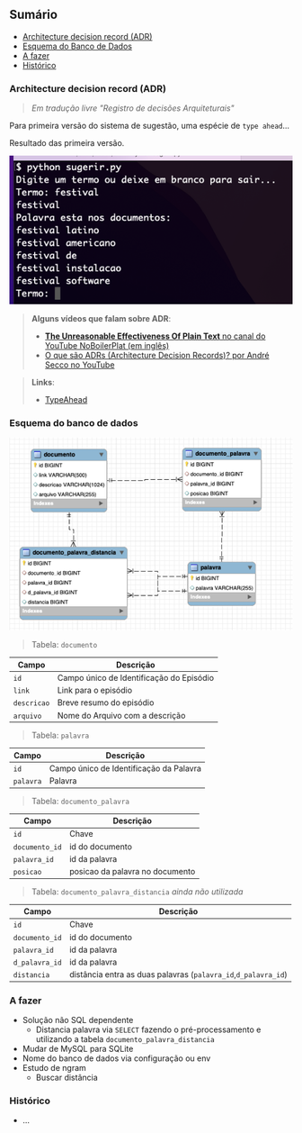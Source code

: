 
## Sumário
- [Architecture decision record (ADR)](#architecture-decision-record-adr)
- [Esquema do Banco de Dados](#esquema-do-banco-de-dados)
- [A fazer](#a-fazer)
- [Histórico](#histórico)

### Architecture decision record (ADR)

> _Em tradução livre "Registro de decisões Arquiteturais"_

Para primeira versão do sistema de sugestão, uma espécie de ```type ahead```...

Resultado das primeira versão.

![sugerir.py resultado pesquisa termo festival](img/sugerir-festival.png)

> **Alguns vídeos que falam sobre ADR**:
> - [**The Unreasonable Effectiveness Of Plain Text** no canal do YouTube NoBoilerPlat (em inglês)](https://www.youtube.com/watch?v=WgV6M1LyfNY)
> - [O que são ADRs (Architecture Decision Records)? por André Secco no YouTube](https://www.youtube.com/watch?v=5AjYSJrCnS0)

>**Links**:
> - [TypeAhead](https://twitter.github.io/typeahead.js/examples/)

### Esquema do banco de dados

![database busca tabelas](img/db-busca.png)

> Tabela: ```documento```

Campo           | Descrição
--------------- | -------
```id```        | Campo único de Identificação do Episódio
```link```      | Link para o episódio
```descricao``` | Breve resumo do episódio
```arquivo```   | Nome do Arquivo com a descrição

> Tabela: ```palavra```

Campo           | Descrição
--------------- | -------
```id```        | Campo único de Identificação da Palavra
```palavra```   | Palavra

> Tabela: ```documento_palavra```

Campo           | Descrição
--------------- | -------
```id```        | Chave
```documento_id```| id do documento
```palavra_id```| id da palavra
```posicao```| posicao da palavra no documento

> Tabela: ```documento_palavra_distancia``` _ainda não utilizada_

Campo           | Descrição
--------------- | -------
```id```        | Chave
```documento_id```| id do documento
```palavra_id```| id da palavra
```d_palavra_id```| id da palavra
```distancia```| distância entra as duas palavras (```palavra_id```,```d_palavra_id```)

### A fazer
- Solução não SQL dependente
    - Distancia palavra via ```SELECT``` fazendo o pré-processamento e utilizando a tabela ```documento_palavra_distancia```
- Mudar de MySQL para SQLite
- Nome do banco de dados via configuração ou env
- Estudo de ngram
    - Buscar distância
### Histórico
- ...
